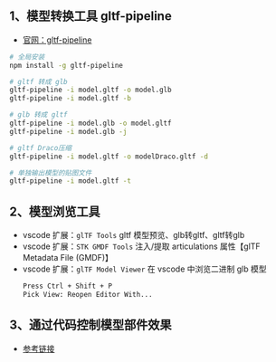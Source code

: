## 1、模型转换工具 gltf-pipeline

- [官网：gltf-pipeline](https://npmmirror.com/package/gltf-pipeline)

```bash
# 全局安装
npm install -g gltf-pipeline

# gltf 转成 glb
gltf-pipeline -i model.gltf -o model.glb
gltf-pipeline -i model.gltf -b

# glb 转成 gltf
gltf-pipeline -i model.glb -o model.gltf
gltf-pipeline -i model.glb -j

# gltf Draco压缩
gltf-pipeline -i model.gltf -o modelDraco.gltf -d

# 单独输出模型的贴图文件
gltf-pipeline -i model.gltf -t
```

## 2、模型浏览工具

- vscode 扩展：`glTF Tools` gltf 模型预览、glb转gltf、gltf转glb
- vscode 扩展：`STK GMDF Tools` 注入/提取 articulations 属性【glTF Metadata File (GMDF)】
- vscode 扩展：`glTF Model Viewer` 在 vscode 中浏览二进制 glb 模型
  ```bash
  Press Ctrl + Shift + P
  Pick View: Reopen Editor With...
  ```

## 3、通过代码控制模型部件效果

- [参考链接](https://blog.csdn.net/wml00000/article/details/126005124)
